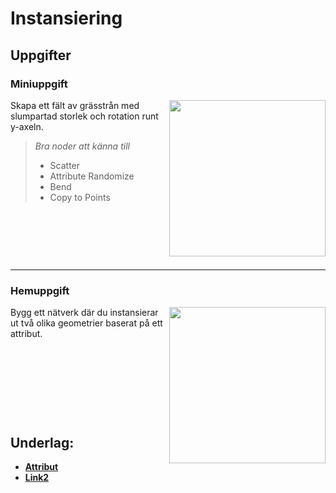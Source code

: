 # Instansiering


## Uppgifter


### Miniuppgift

<img src="https://github.com/user-attachments/assets/3e93d2a5-f086-40b7-a33d-85de1f96b66d" align="right" width="250">

Skapa ett fält av grässtrån med slumpartad storlek och rotation runt y-axeln.

> *Bra noder att känna till*
> * Scatter
> * Attribute Randomize
> * Bend
> * Copy to Points

&nbsp;

&nbsp;

&nbsp;

___

### Hemuppgift

<img src="https://github.com/user-attachments/assets/d7e19f83-8331-4197-8826-0d4fd60c9286" align="right" width="250">

Bygg ett nätverk där du instansierar ut två olika geometrier baserat på ett attribut.

&nbsp;

&nbsp;

&nbsp;

&nbsp;

## Underlag:
- [**Attribut**](https://github.com/Studio-Konkret/Technical-Direction/wiki/Attribut)
- [**Link2**](https://play.cplegacy.com/)
